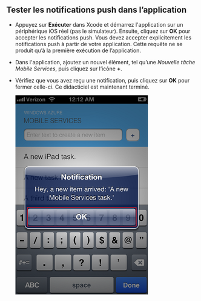 
## <a id="test"></a>Tester les notifications push dans l’application

* Appuyez sur **Exécuter** dans Xcode et démarrez l'application sur un périphérique iOS réel (pas le simulateur). Ensuite, cliquez sur **OK** pour accepter les notifications push. Vous devez accepter explicitement les notifications push à partir de votre application. Cette requête ne se produit qu’à la première exécution de l’application.

* Dans l'application, ajoutez un nouvel élément, tel qu’une _Nouvelle tâche Mobile Services_, puis cliquez sur l’icône **+**.

* Vérifiez que vous avez reçu une notification, puis cliquez sur **OK** pour fermer celle-ci. Ce didacticiel est maintenant terminé.

  	![](../articles/media/mobile-services-ios-get-started-push/mobile-quickstart-push3-ios.png)

<!---HONumber=July15_HO4-->